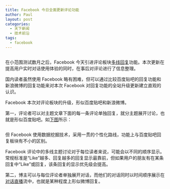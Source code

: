 ```yaml
---
title: Facebook 今日全面更新评论功能
author: Paul
layout: post
categories:
  - 天下新闻
  - 技术前沿
tags:
  - facebook
---
```


<img style="display: block; margin-left: auto; margin-right: auto;" src="http://s3.chztv.com/blog/2013-0103/facebooknew.png" alt="" />

在小范围测试数月之后，Facebook 今天引进评论板块<a href="https://www.facebook.com/notes/facebook-journalists/improving-conversations-on-facebook-with-replies/578890718789613" target="_blank">多线回复</a>功能。本次更新在提高用户实时对话使用体验的同时，在事后对评论进行了信息整理。  

国内读者虽然使用 Facebook 略有困难，但可以通过比较百度贴吧的回复功能和新浪微博的回复功能来对本次 Facebook 对回复功能的全站升级更新建立直观的认识。

Facebook 本次对评论板块的升级，形似百度贴吧和新浪微博。  

第一，评论者可以对主题文章下面的每一条评论单独回复，就分主题展开讨论，也就是形似百度贴吧。如<a href="https://www.facebook.com/photo.php?fbid=10151230986786130&set=a.443444786129.234228.18468761129&type=1&theater" target="_blank">下图</a>所示：

<img style="display: block; margin-left: auto; margin-right: auto;" src="http://s3.chztv.com/blog/2013-0103/facebook-01.png" alt="" />

但 Facebook 使用数据挖掘技术，采用一贯的个性化路线，功能上与百度贴吧回复板块有不小的区别。  

Facebook 评论中的多线主题讨论对于每位读者来说，可能会以不同的顺序显示。常规标准是&ldquo;Like&rdquo;越多、回复越多的回复显示最靠前，但如果用户的朋友有在某条回复中&ldquo;Like&rdquo;或回复，该条回复的显示优先级会提高。  

第二，博主可以与每位评论者单独展开对话，而他们的对话同时以时间顺序展示在<a href="https://www.facebook.com/photo.php?fbid=10151230986786130&set=a.443444786129.234228.18468761129&type=1&theater" target="_blank">对话直播</a>流中，也就是某种程度上形似微博回复。

<img style="display: block; margin-left: auto; margin-right: auto;" src="http://s3.chztv.com/blog/2013-0103/facebook-02.png" alt="" />